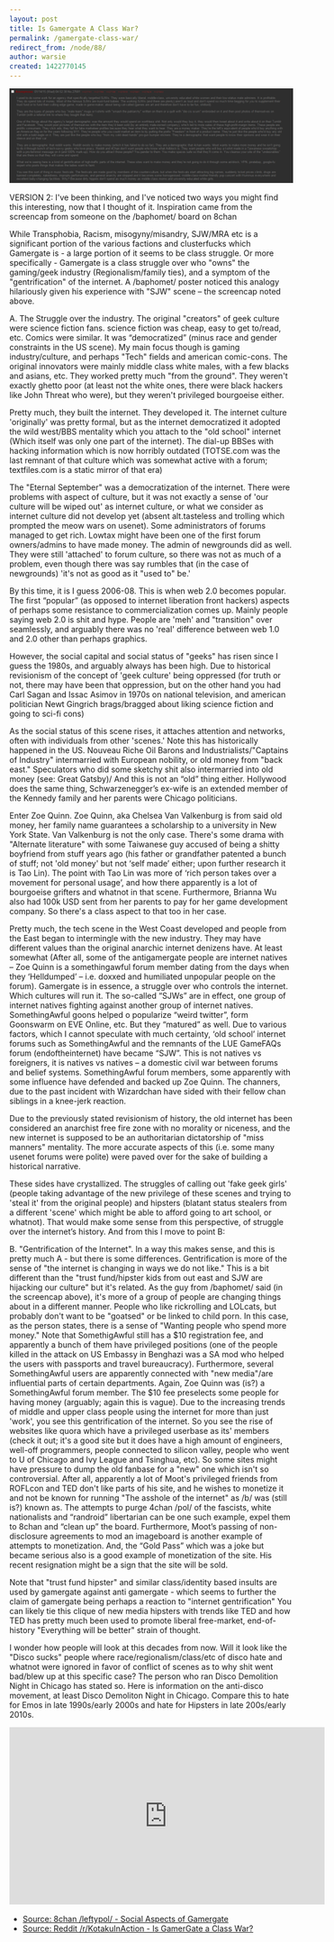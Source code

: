 ```yaml
---
layout: post
title: Is Gamergate A Class War?
permalink: /gamergate-class-war/
redirect_from: /node/88/
author: warsie
created: 1422770145
---
```


![Screencap](../images/2WoXotm.png)

VERSION 2: I've been thinking, and I've noticed two ways you might find this interesting, now that I thought of it. Inspiration came from the screencap from someone on the /baphomet/ board on 8chan

While Transphobia, Racism, misogyny/misandry, SJW/MRA etc is a significant portion of the various factions and clusterfucks which Gamergate is - a large portion of it seems to be class struggle. Or more specifically - Gamergate is a class struggle over who "owns" the gaming/geek industry (Regionalism/family ties), and a symptom of the "gentrification" of the internet. A /baphomet/ poster noticed this analogy hilariously given his experience with "SJW" scene – the screencap noted above.

A. The Struggle over the industry. The original "creators" of geek culture were science fiction fans. science fiction was cheap, easy to get to/read, etc. Comics were similar. It was “democratized” (minus race and gender constraints in the US scene). My main focus though is gaming industry/culture, and perhaps "Tech" fields and american comic-cons. The original innovators were mainly middle class white males, with a few blacks and asians, etc. They worked pretty much "from the ground". They weren't exactly ghetto poor (at least not the white ones, there were black hackers like John Threat who were), but they weren't privileged bourgoeise either.

Pretty much, they built the internet. They developed it. The internet culture 'originally' was pretty formal, but as the internet democratized it adopted the wild west/BBS mentality which you attach to the "old school" internet (Which itself was only one part of the internet). The dial-up BBSes with hacking information which is now horribly outdated (TOTSE.com was the last remnant of that culture which was somewhat active with a forum; textfiles.com is a static mirror of that era)

The "Eternal September" was a democratization of the internet. There were problems with aspect of culture, but it was not exactly a sense of 'our culture will be wiped out' as internet culture, or what we consider as internet culture did not develop yet (absent alt.tasteless and trolling which prompted the meow wars on usenet). Some administrators of forums managed to get rich. Lowtax might have been one of the first forum owners/admins to have made money. The admin of newgrounds did as well. They were still 'attached' to forum culture, so there was not as much of a problem, even though there was say rumbles that (in the case of newgrounds) 'it's not as good as it "used to" be.'

By this time, it is I guess 2006-08. This is when web 2.0 becomes popular. The first “popular” (as opposed to internet liberation front hackers) aspects of perhaps some resistance to commercialization comes up. Mainly people saying web 2.0 is shit and hype. People are 'meh' and "transition" over seamlessly, and arguably there was no 'real' difference between web 1.0 and 2.0 other than perhaps graphics.

However, the social capital and social status of "geeks" has risen since I guess the 1980s, and arguably always has been high. Due to historical revisionism of the concept of 'geek culture' being oppressed (for truth or not, there may have been that oppression, but on the other hand you had Carl Sagan and Issac Asimov in 1970s on national television, and american politician Newt Gingrich brags/bragged about liking science fiction and going to sci-fi cons)

As the social status of this scene rises, it attaches attention and networks, often with individuals from other 'scenes.' Note this has historically happened in the US. Nouveau Riche Oil Barons and Industrialists/"Captains of Industry" intermarried with European nobility, or old money from "back east." Speculators who did some sketchy shit also intermarried into old money (see: Great Gatsby)/ And this is not an “old” thing either. Hollywood does the same thing, Schwarzenegger’s ex-wife is an extended member of the Kennedy family and her parents were Chicago politicians.

Enter Zoe Quinn. Zoe Quinn, aka Chelsea Van Valkenburg is from said old money, her family name guarantees a scholarship to a university in New York State. Van Valkenburg is not the only case. There's some drama with "Alternate literature" with some Taiwanese guy accused of being a shitty boyfriend from stuff years ago (his father or grandfather patented a bunch of stuff; not 'old money' but not ‘self made’ either; upon further research it is Tao Lin). The point with Tao Lin was more of ‘rich person takes over a movement for personal usage’, and how there apparently is a lot of bourgoeise grifters and whatnot in that scene. Furthermore, Brianna Wu also had 100k USD sent from her parents to pay for her game development company. So there's a class aspect to that too in her case.

Pretty much, the tech scene in the West Coast developed and people from the East began to intermingle with the new industry. They may have different values than the original anarchic internet denizens have. At least somewhat (After all, some of the antigamergate people are internet natives – Zoe Quinn is a somethingawful forum member dating from the days when they ‘Helldumped’ – i.e. doxxed and humiliated unpopular people on the forum). Gamergate is in essence, a struggle over who controls the internet. Which cultures will run it. The so-called “SJWs” are in effect, one group of internet natives fighting against another group of internet natives. SomethingAwful goons helped o popularize “weird twitter”, form Goonswarm on EVE Online, etc. But they “matured” as well. Due to various factors, which I cannot speculate with much certainty, ‘old school’ internet forums such as SomethingAwful and the remnants of the LUE GameFAQs forum (endoftheinternet) have became “SJW”. This is not natives vs foreigners, it is natives vs natives – a domestic civil war between forums and belief systems. SomethingAwful forum members, some apparently with some influence have defended and backed up Zoe Quinn. The channers, due to the past incident with Wizardchan have sided with their fellow chan siblings in a knee-jerk reaction.

Due to the previously stated revisionism of history, the old internet has been considered an anarchist free fire zone with no morality or niceness, and the new internet is supposed to be an authoritarian dictatorship of "miss manners" mentality. The more accurate aspects of this (i.e. some many usenet forums were polite) were paved over for the sake of building a historical narrative.

These sides have crystallized. The struggles of calling out 'fake geek girls' (people taking advantage of the new privilege of these scenes and trying to 'steal it' from the original people) and hipsters (blatant status stealers from a different 'scene' which might be able to afford going to art school, or whatnot). That would make some sense from this perspective, of struggle over the internet’s history. And from this I move to point B:

B. "Gentrification of the Internet". In a way this makes sense, and this is pretty much A - but there is some differences. Gentrification is more of the sense of "the internet is changing in ways we do not like." This is a bit different than the "trust fund/hipster kids from out east and SJW are hijacking our culture" but it's related. As the guy from /baphomet/ said (in the screencap above), it's more of a group of people are changing things about in a different manner. People who like rickrolling and LOLcats, but probably don't want to be "goatsed" or be linked to child porn. In this case, as the person states, there is a sense of "Wanting people who spend more money." Note that SomethigAwful still has a $10 registration fee, and apparently a bunch of them have privileged positions (one of the people killed in the attack on US Embassy in Benghazi was a SA mod who helped the users with passports and travel bureaucracy). Furthermore, several SomethingAwful users are apparently connected with "new media"/are influential parts of certain departments. Again, Zoe Quinn was (is?) a SomethingAwful forum member. The $10 fee preselects some people for having money (arguably; again this is vague).
Due to the increasing trends of middle and upper class people using the internet for more than just 'work', you see this gentrification of the internet. So you see the rise of websites like quora which have a privileged userbase as its' members (check it out; it's a good site but it does have a high amount of engineers, well-off programmers, people connected to silicon valley, people who went to U of Chicago and Ivy League and Tsinghua, etc). So some sites might have pressure to dump the old fanbase for a "new" one which isn't so controversial. After all, apparently a lot of Moot's privileged friends from ROFLcon and TED don't like parts of his site, and he wishes to monetize it and not be known for running "The asshole of the internet" as /b/ was (still is?) known as. The attempts to purge 4chan /pol/ of the fascists, white nationalists and “randroid” libertarian can be one such example, expel them to 8chan and “clean up” the board. Furthermore, Moot’s passing of non-disclosure agreements to mod an imageboard is another example of attempts to monetization. And, the “Gold Pass” which was a joke but became serious also is a good example of monetization of the site. His recent resignation might be a sign that the site will be sold.

Note that "trust fund hipster" and similar class/identity based insults are used by gamergate against anti gamergate - which seems to further the claim of gamergate being perhaps a reaction to "internet gentrification" You can likely tie this clique of new media hipsters with trends like TED and how TED has pretty much been used to promote liberal free-market, end-of-history "Everything will be better" strain of thought.

I wonder how people will look at this decades from now. Will it look like the "Disco sucks" people where race/regionalism/class/etc of disco hate and whatnot were ignored in favor of conflict of scenes as to why shit went bad/blew up at this specific case? The person who ran Disco Demolition Night in Chicago has stated so. Here is information on the anti-disco movement, at least Disco Demoliton Night in Chicago. Compare this to hate for Emos in late 1990s/early 2000s and hate for Hipsters in late 200s/early 2010s.

<iframe width="560" height="315" src="http://www.youtube.com/embed/I1CP1751wJA" frameborder="0"> </iframe>

* [Source: 8chan /leftypol/ - Social Aspects of Gamergate](https://web.archive.org/web/20150120185655/https://8ch.net/leftypol/res/71957.html)
* [Source: Reddit /r/KotakuInAction - Is GamerGate a Class War?](http://reddit.com/r/KotakuInAction/comments/2sl4s7/is_gamergate_a_class_war/)
